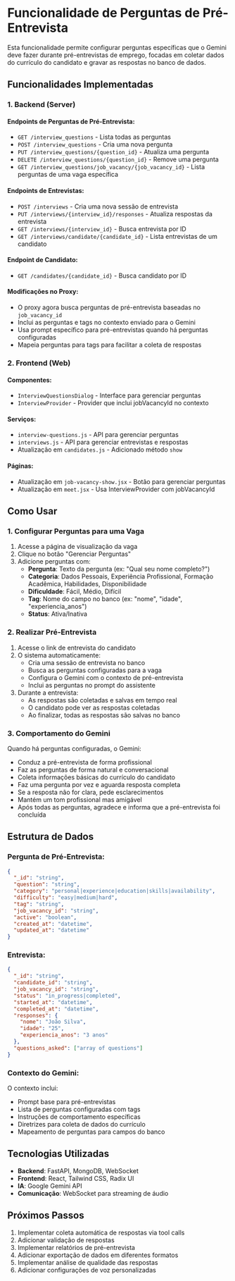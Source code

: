 # Funcionalidade de Perguntas de Pré-Entrevista

Esta funcionalidade permite configurar perguntas específicas que o Gemini deve fazer durante pré-entrevistas de emprego, focadas em coletar dados do currículo do candidato e gravar as respostas no banco de dados.

## Funcionalidades Implementadas

### 1. Backend (Server)

#### Endpoints de Perguntas de Pré-Entrevista:
- `GET /interview_questions` - Lista todas as perguntas
- `POST /interview_questions` - Cria uma nova pergunta
- `PUT /interview_questions/{question_id}` - Atualiza uma pergunta
- `DELETE /interview_questions/{question_id}` - Remove uma pergunta
- `GET /interview_questions/job_vacancy/{job_vacancy_id}` - Lista perguntas de uma vaga específica

#### Endpoints de Entrevistas:
- `POST /interviews` - Cria uma nova sessão de entrevista
- `PUT /interviews/{interview_id}/responses` - Atualiza respostas da entrevista
- `GET /interviews/{interview_id}` - Busca entrevista por ID
- `GET /interviews/candidate/{candidate_id}` - Lista entrevistas de um candidato

#### Endpoint de Candidato:
- `GET /candidates/{candidate_id}` - Busca candidato por ID

#### Modificações no Proxy:
- O proxy agora busca perguntas de pré-entrevista baseadas no `job_vacancy_id`
- Inclui as perguntas e tags no contexto enviado para o Gemini
- Usa prompt específico para pré-entrevistas quando há perguntas configuradas
- Mapeia perguntas para tags para facilitar a coleta de respostas

### 2. Frontend (Web)

#### Componentes:
- `InterviewQuestionsDialog` - Interface para gerenciar perguntas
- `InterviewProvider` - Provider que inclui jobVacancyId no contexto

#### Serviços:
- `interview-questions.js` - API para gerenciar perguntas
- `interviews.js` - API para gerenciar entrevistas e respostas
- Atualização em `candidates.js` - Adicionado método `show`

#### Páginas:
- Atualização em `job-vacancy-show.jsx` - Botão para gerenciar perguntas
- Atualização em `meet.jsx` - Usa InterviewProvider com jobVacancyId

## Como Usar

### 1. Configurar Perguntas para uma Vaga

1. Acesse a página de visualização da vaga
2. Clique no botão "Gerenciar Perguntas"
3. Adicione perguntas com:
   - **Pergunta**: Texto da pergunta (ex: "Qual seu nome completo?")
   - **Categoria**: Dados Pessoais, Experiência Profissional, Formação Acadêmica, Habilidades, Disponibilidade
   - **Dificuldade**: Fácil, Médio, Difícil
   - **Tag**: Nome do campo no banco (ex: "nome", "idade", "experiencia_anos")
   - **Status**: Ativa/Inativa

### 2. Realizar Pré-Entrevista

1. Acesse o link de entrevista do candidato
2. O sistema automaticamente:
   - Cria uma sessão de entrevista no banco
   - Busca as perguntas configuradas para a vaga
   - Configura o Gemini com o contexto de pré-entrevista
   - Inclui as perguntas no prompt do assistente
3. Durante a entrevista:
   - As respostas são coletadas e salvas em tempo real
   - O candidato pode ver as respostas coletadas
   - Ao finalizar, todas as respostas são salvas no banco

### 3. Comportamento do Gemini

Quando há perguntas configuradas, o Gemini:
- Conduz a pré-entrevista de forma profissional
- Faz as perguntas de forma natural e conversacional
- Coleta informações básicas do currículo do candidato
- Faz uma pergunta por vez e aguarda resposta completa
- Se a resposta não for clara, pede esclarecimentos
- Mantém um tom profissional mas amigável
- Após todas as perguntas, agradece e informa que a pré-entrevista foi concluída

## Estrutura de Dados

### Pergunta de Pré-Entrevista:
```json
{
  "_id": "string",
  "question": "string",
  "category": "personal|experience|education|skills|availability",
  "difficulty": "easy|medium|hard",
  "tag": "string",
  "job_vacancy_id": "string",
  "active": "boolean",
  "created_at": "datetime",
  "updated_at": "datetime"
}
```

### Entrevista:
```json
{
  "_id": "string",
  "candidate_id": "string",
  "job_vacancy_id": "string",
  "status": "in_progress|completed",
  "started_at": "datetime",
  "completed_at": "datetime",
  "responses": {
    "nome": "João Silva",
    "idade": "25",
    "experiencia_anos": "3 anos"
  },
  "questions_asked": ["array of questions"]
}
```

### Contexto do Gemini:
O contexto inclui:
- Prompt base para pré-entrevistas
- Lista de perguntas configuradas com tags
- Instruções de comportamento específicas
- Diretrizes para coleta de dados do currículo
- Mapeamento de perguntas para campos do banco

## Tecnologias Utilizadas

- **Backend**: FastAPI, MongoDB, WebSocket
- **Frontend**: React, Tailwind CSS, Radix UI
- **IA**: Google Gemini API
- **Comunicação**: WebSocket para streaming de áudio

## Próximos Passos

1. Implementar coleta automática de respostas via tool calls
2. Adicionar validação de respostas
3. Implementar relatórios de pré-entrevista
4. Adicionar exportação de dados em diferentes formatos
5. Implementar análise de qualidade das respostas
6. Adicionar configurações de voz personalizadas 